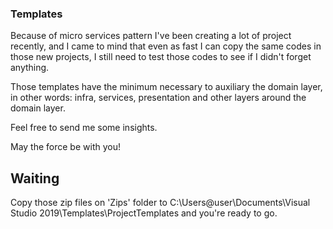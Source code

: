 ### Templates

Because of micro services pattern I've been creating a lot of project recently, and I came to mind that even as fast I can copy the same codes in those new projects, I still need to test those codes to see if I didn't forget anything. 

Those templates have the minimum necessary to auxiliary the domain layer, in other words: infra, services, presentation and other layers around the domain layer. 

Feel free to send me some insights.

May the force be with you!


## Waiting

Copy those zip files on 'Zips' folder to C:\Users\@user\Documents\Visual Studio 2019\Templates\ProjectTemplates and you're ready to go.
